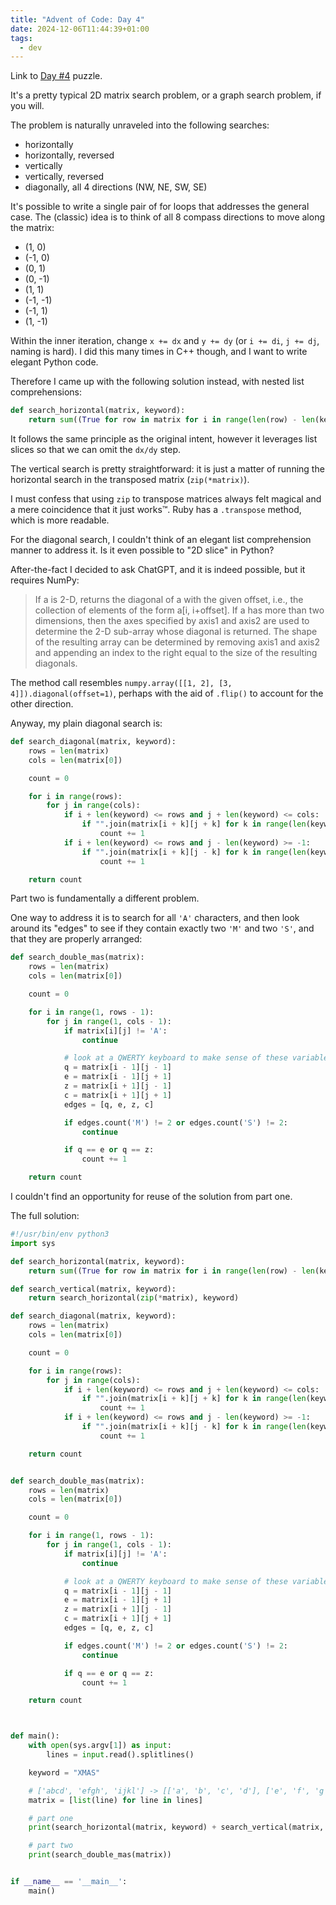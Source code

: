 ```yaml
---
title: "Advent of Code: Day 4"
date: 2024-12-06T11:44:39+01:00
tags:
  - dev
---
```


Link to [Day #4](https://adventofcode.com/2024/day/4) puzzle.


It's a pretty typical 2D matrix search problem, or a graph search problem, if
you will.

The problem is naturally unraveled into the following searches:

- horizontally
- horizontally, reversed
- vertically
- vertically, reversed
- diagonally, all 4 directions (NW, NE, SW, SE)

It's possible to write a single pair of for loops that addresses the general
case. The (classic) idea is to think of all 8 compass directions to move along
the matrix:

- (1, 0)
- (-1, 0)
- (0, 1)
- (0, -1)
- (1, 1)
- (-1, -1)
- (-1, 1)
- (1, -1)

Within the inner iteration, change `x += dx` and `y += dy` (or `i += di`, `j +=
dj`, naming is hard). I did this many times in C++ though, and I want to write
elegant Python code.

Therefore I came up with the following solution instead, with nested list
comprehensions:

```python
def search_horizontal(matrix, keyword):
    return sum((True for row in matrix for i in range(len(row) - len(keyword) + 1) if "".join(row[i:i + len(keyword)]) in [keyword, keyword[::-1]]))
```

It follows the same principle as the original intent, however it leverages
list slices so that we can omit the `dx/dy` step.

The vertical search is pretty straightforward: it is just a matter of running
the horizontal search in the transposed matrix (`zip(*matrix)`).

I must confess that using `zip` to transpose matrices always felt magical and a
mere coincidence that it just works™. Ruby has a `.transpose` method, which is
more readable.

For the diagonal search, I couldn't think of an elegant list comprehension
manner to address it. Is it even possible to "2D slice" in Python?

After-the-fact I decided to ask ChatGPT, and it is indeed possible, but it
requires NumPy:

> If a is 2-D, returns the diagonal of a with the given offset, i.e., the
> collection of elements of the form a[i, i+offset]. If a has more than two
> dimensions, then the axes specified by axis1 and axis2 are used to determine
> the 2-D sub-array whose diagonal is returned. The shape of the resulting array
> can be determined by removing axis1 and axis2 and appending an index to the
> right equal to the size of the resulting diagonals.

The method call resembles `numpy.array([[1, 2], [3, 4]]).diagonal(offset=1)`,
perhaps with the aid of `.flip()` to account for the other direction.

Anyway, my plain diagonal search is:

```python
def search_diagonal(matrix, keyword):
    rows = len(matrix)
    cols = len(matrix[0])

    count = 0

    for i in range(rows):
        for j in range(cols):
            if i + len(keyword) <= rows and j + len(keyword) <= cols:
                if "".join(matrix[i + k][j + k] for k in range(len(keyword))) in [keyword, keyword[::-1]]:
                    count += 1
            if i + len(keyword) <= rows and j - len(keyword) >= -1:
                if "".join(matrix[i + k][j - k] for k in range(len(keyword))) in [keyword, keyword[::-1]]:
                    count += 1

    return count
```

Part two is fundamentally a different problem.

One way to address it is to search for all `'A'` characters, and then look
around its "edges" to see if they contain exactly two `'M'` and two `'S'`, and
that they are properly arranged:

```python
def search_double_mas(matrix):
    rows = len(matrix)
    cols = len(matrix[0])

    count = 0

    for i in range(1, rows - 1):
        for j in range(1, cols - 1):
            if matrix[i][j] != 'A':
                continue

            # look at a QWERTY keyboard to make sense of these variable names
            q = matrix[i - 1][j - 1]
            e = matrix[i - 1][j + 1]
            z = matrix[i + 1][j - 1]
            c = matrix[i + 1][j + 1]
            edges = [q, e, z, c]

            if edges.count('M') != 2 or edges.count('S') != 2:
                continue

            if q == e or q == z:
                count += 1

    return count
```

I couldn't find an opportunity for reuse of the solution from part one.

The full solution:

```python
#!/usr/bin/env python3
import sys

def search_horizontal(matrix, keyword):
    return sum((True for row in matrix for i in range(len(row) - len(keyword) + 1) if "".join(row[i:i + len(keyword)]) in [keyword, keyword[::-1]]))

def search_vertical(matrix, keyword):
    return search_horizontal(zip(*matrix), keyword)

def search_diagonal(matrix, keyword):
    rows = len(matrix)
    cols = len(matrix[0])

    count = 0

    for i in range(rows):
        for j in range(cols):
            if i + len(keyword) <= rows and j + len(keyword) <= cols:
                if "".join(matrix[i + k][j + k] for k in range(len(keyword))) in [keyword, keyword[::-1]]:
                    count += 1
            if i + len(keyword) <= rows and j - len(keyword) >= -1:
                if "".join(matrix[i + k][j - k] for k in range(len(keyword))) in [keyword, keyword[::-1]]:
                    count += 1

    return count


def search_double_mas(matrix):
    rows = len(matrix)
    cols = len(matrix[0])

    count = 0

    for i in range(1, rows - 1):
        for j in range(1, cols - 1):
            if matrix[i][j] != 'A':
                continue

            # look at a QWERTY keyboard to make sense of these variable names
            q = matrix[i - 1][j - 1]
            e = matrix[i - 1][j + 1]
            z = matrix[i + 1][j - 1]
            c = matrix[i + 1][j + 1]
            edges = [q, e, z, c]

            if edges.count('M') != 2 or edges.count('S') != 2:
                continue

            if q == e or q == z:
                count += 1

    return count



def main():
    with open(sys.argv[1]) as input:
        lines = input.read().splitlines()

    keyword = "XMAS"

    # ['abcd', 'efgh', 'ijkl'] -> [['a', 'b', 'c', 'd'], ['e', 'f', 'g', 'h'], ['i', 'j', 'k', 'l']]
    matrix = [list(line) for line in lines]

    # part one
    print(search_horizontal(matrix, keyword) + search_vertical(matrix, keyword) + search_diagonal(matrix, keyword))

    # part two
    print(search_double_mas(matrix))


if __name__ == '__main__':
    main()
```
